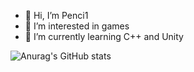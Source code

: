 - 👋 Hi, I’m Penci1
- 👀 I’m interested in games
- 🌱 I’m currently learning C++ and Unity

![Anurag's GitHub stats](https://github-readme-stats.vercel.app/api?username=a446187673&show_icons=true&theme=tokyonight)

<!---
a446187673/a446187673 is a ✨ special ✨ repository because its `README.md` (this file) appears on your GitHub profile.
You can click the Preview link to take a look at your changes.
--->
